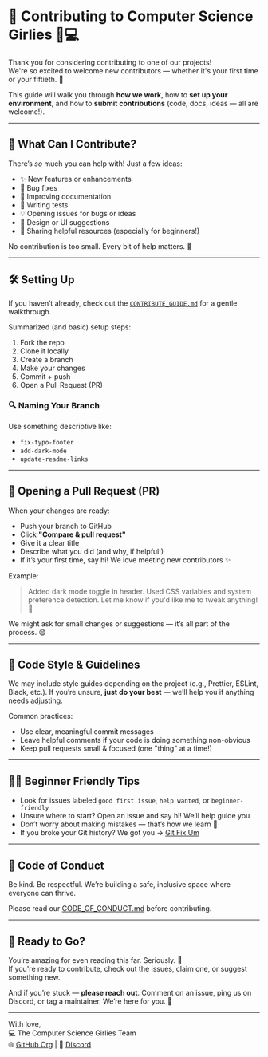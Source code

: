 # 💖 Contributing to Computer Science Girlies 👩💻

Thank you for considering contributing to one of our projects!  
We're so excited to welcome new contributors — whether it's your first time or your fiftieth. 🙌

This guide will walk you through **how we work**, how to **set up your environment**, and how to **submit contributions** (code, docs, ideas — all are welcome!).

---

## 🧁 What Can I Contribute?

There’s *so* much you can help with! Just a few ideas:

- ✨ New features or enhancements
- 🐛 Bug fixes
- 📝 Improving documentation
- 🧪 Writing tests
- 💡 Opening issues for bugs or ideas
- 🎨 Design or UI suggestions
- 🔗 Sharing helpful resources (especially for beginners!)

No contribution is too small. Every bit of help matters. 💛

---

## 🛠️ Setting Up

If you haven’t already, check out the [`CONTRIBUTE_GUIDE.md`](./CONTRIBUTE_GUIDE.md) for a gentle walkthrough.

Summarized (and basic) setup steps:
1. Fork the repo
2. Clone it locally
3. Create a branch
4. Make your changes
5. Commit + push
6. Open a Pull Request (PR)

### 🔍 Naming Your Branch

Use something descriptive like:

- `fix-typo-footer`
- `add-dark-mode`
- `update-readme-links`

---

## 📢 Opening a Pull Request (PR)

When your changes are ready:

- Push your branch to GitHub
- Click **"Compare & pull request"**
- Give it a clear title
- Describe what you did (and why, if helpful!)
- If it’s your first time, say hi! We love meeting new contributors ✨

Example:

> Added dark mode toggle in header. Used CSS variables and system preference detection. Let me know if you'd like me to tweak anything! 💅

We might ask for small changes or suggestions — it’s all part of the process. 😄

---

## 🧼 Code Style & Guidelines

We may include style guides depending on the project (e.g., Prettier, ESLint, Black, etc.). If you’re unsure, **just do your best** — we’ll help you if anything needs adjusting.

Common practices:
- Use clear, meaningful commit messages
- Leave helpful comments if your code is doing something non-obvious
- Keep pull requests small & focused (one "thing" at a time!)

---

## 🙋‍♀️ Beginner Friendly Tips

- Look for issues labeled `good first issue`, `help wanted`, or `beginner-friendly`
- Unsure where to start? Open an issue and say hi! We’ll help guide you
- Don’t worry about making mistakes — that’s how we learn 💜
- If you broke your Git history? We got you → [Git Fix Um](https://sethrobertson.github.io/GitFixUm/fixup.html)

---

## 🧠 Code of Conduct

Be kind. Be respectful. We’re building a safe, inclusive space where everyone can thrive.

Please read our [CODE_OF_CONDUCT.md](../CODE_OF_CONDUCT.md) before contributing.

---

## 🚀 Ready to Go?

You’re amazing for even reading this far. Seriously. 🥹  
If you're ready to contribute, check out the issues, claim one, or suggest something new.

And if you’re stuck — **please reach out**. Comment on an issue, ping us on Discord, or tag a maintainer. We’re here for you. 💬

---

With love,  
💻 The Computer Science Girlies Team  
🌐 [GitHub Org](https://github.com/Computer-Science-Girlies) | 💬 [Discord](https://discord.com/invite/computer-science-girlies-1116490225615634503)
